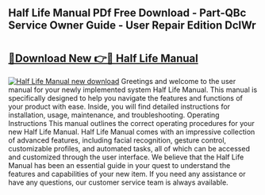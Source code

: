 ## Half Life Manual PDf Free Download - Part-QBc Service Owner Guide - User Repair Edition DclWr

# <h2><a href="http://bc19541.oget.top/?id=Half+Life+Manual">🔗Download New 👉🔴 Half Life Manual</a></h2>

[![Half Life Manual new download](https://i.imgur.com/5g1atiW.png)](http://bc19541.oget.top/?id=Half+Life+Manual)
Greetings and welcome to the user manual for your newly implemented system Half Life Manual. This manual is specifically designed to help you navigate the features and functions of your product with ease. Inside, you will find detailed instructions for installation, usage, maintenance, and troubleshooting. Operating Instructions This manual outlines the correct operating procedures for your new Half Life Manual. Half Life Manual comes with an impressive collection of advanced features, including facial recognition, gesture control, customizable profiles, and automated tasks, all of which can be accessed and customized through the user interface. We believe that the Half Life Manual has been an essential guide in your quest to understand the features and capabilities of your new item. If you need any assistance or have any questions, our customer service team is always available.

